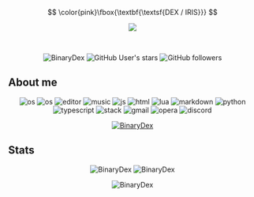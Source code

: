 $$
\color{pink}\fbox{\textbf{\textsf{DEX / IRIS}}}
$$

<p align="center">
<a href="https://discord.com/users/634524618564304916" align="center"><img src="https://lanyard.cnrad.dev/api/634524618564304916"></a>
</p>
<br>
<p align="center">
  <img src="https://komarev.com/ghpvc/?username=BinaryDex&color=blue&label=Profile+Visitors" alt="BinaryDex" /> 
  <img alt="GitHub User's stars" src="https://img.shields.io/github/stars/BinaryDex?color=yellow&label=User%20Stars&logo=github&logoColor=yellow">
  <img alt="GitHub followers" src="https://img.shields.io/github/followers/BinaryDex?color=g&label=User%20Followers&logo=github">
</p>
    
<h2>About me</h2>
<p align="center"> 
  <img src="https://img.shields.io/badge/OS-macOS-lightgrey/?logo=apple" alt="os">
  <img src="https://img.shields.io/badge/OS-Windows-blue/?logo=windows&color=1a3af0" alt="os">
  <img src="https://img.shields.io/badge/Editor-VS%20Code-blue/?logo=visualstudiocode&logoColor=blue&color=blue" alt="editor">
  <img src="https://img.shields.io/badge/Listens%20to-Spotify-blue/?logo=spotify&logoColor=warning&color=1DB954" alt="music">
  <img src="https://img.shields.io/badge/Knows-JavaScript-blue/?logo=javascript&logoColor=warning&color=yellow" alt="js">
  <img src="https://img.shields.io/badge/Knows-HTML-blue/?logo=html5&logoColor=warning&color=orange" alt="html">
  <img src="https://img.shields.io/badge/Knows-Lua-blue/?logo=Lua&logoColor=warning&color=blue" alt="lua">
  <img src="https://img.shields.io/badge/Knows-MarkDown-FFF?logo=markdown" alt="markdown">
  <img src="https://img.shields.io/badge/Knows-Python-FFF?logo=python&warning&color=1f7a0c" alt="python">
  <img src="https://img.shields.io/badge/Learning-TypeScript-FFF?logo=typescript&warning&color=0b96e6" alt="typescript">
  <img src="https://img.shields.io/badge/Uses-stackoverflow-blue/?logo=stackoverflow&logoColor=warning&color=ef8236" alt="stack">
  <img alt="gmail" src="https://img.shields.io/badge/Uses-Gmail-blue/?logo=gmail&logoColor=warning&color=red">
  <img alt="opera" src="https://img.shields.io/badge/Uses-OperaGX-blue/?logo=opera&logoColor=ff1b2d&color=ff1b2d">
  <img src="https://img.shields.io/badge/Uses-Discord-blue/?logo=discord&logoColor=warning&color=7289DA" alt="discord">
</p>
<p align="center"> <a href="https://github.com/ryo-ma/github-profile-trophy"><img src="https://github-profile-trophy.vercel.app/?username=BinaryDex&theme=onedark&title=MultiLanguage,Repositories,Commits,Experience,Stars,Followers,Issues,PullRequest" alt="BinaryDex" /></a> </p>

<h2 align="left">Stats</h2>

<p align="center">
<img src="https://github-readme-stats.vercel.app/api/top-langs?username=BinaryDex&show_icons=true&theme=dark&locale=en&langs_count=10&layout=compact" alt="BinaryDex" />
<img src="https://github-readme-streak-stats.herokuapp.com/?user=BinaryDex&theme=dark" alt="BinaryDex" /></p>
<p align="center"><img src="https://github-readme-stats.vercel.app/api?username=BinaryDex&show_icons=true&theme=dark&locale=en" alt="BinaryDex" />
</p><br>
  </html>
